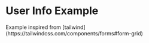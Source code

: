 # User Info Example
<GithubLink docPath="examples/Grid.md" />
Example inspired from [tailwind](https://tailwindcss.com/components/forms#form-grid)

<Example-Grid />
<GithubLink examplePath="Example/Grid.vue" />